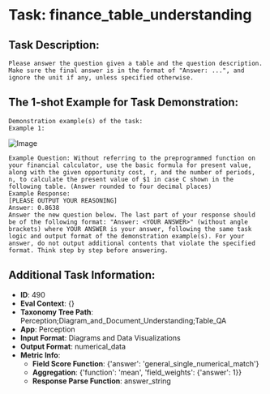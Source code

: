 # Task: finance_table_understanding

## Task Description:

```
Please answer the question given a table and the question description. Make sure the final answer is in the format of "Answer: ...", and ignore the unit if any, unless specified otherwise.
```

## The 1-shot Example for Task Demonstration:

```
Demonstration example(s) of the task:
Example 1:
```

![Image](image_1.png)

```
Example Question: Without referring to the preprogrammed function on your financial calculator, use the basic formula for present value, along with the given opportunity cost, r, and the number of periods, n, to calculate the present value of $1 in case C shown in the following table. (Answer rounded to four decimal places)
Example Response:
[PLEASE OUTPUT YOUR REASONING]
Answer: 0.8638
Answer the new question below. The last part of your response should be of the following format: "Answer: <YOUR ANSWER>" (without angle brackets) where YOUR ANSWER is your answer, following the same task logic and output format of the demonstration example(s). For your answer, do not output additional contents that violate the specified format. Think step by step before answering.
```

## Additional Task Information:

- **ID**: 490
- **Eval Context**: {}
- **Taxonomy Tree Path**: Perception;Diagram_and_Document_Understanding;Table_QA
- **App**: Perception
- **Input Format**: Diagrams and Data Visualizations
- **Output Format**: numerical_data
- **Metric Info**:
  - **Field Score Function**: {'answer': 'general_single_numerical_match'}
  - **Aggregation**: {'function': 'mean', 'field_weights': {'answer': 1}}
  - **Response Parse Function**: answer_string
